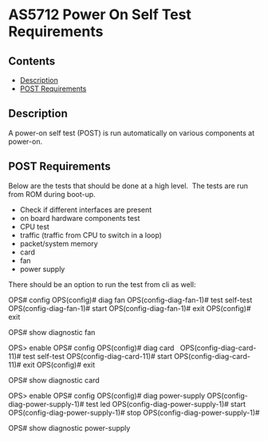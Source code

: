 # AS5712 Power On Self Test Requirements

## Contents
- [Description](#description)
- [POST Requirements](#post-requirements)

## Description
A power-on self test (POST) is run automatically on various components at power-on.

## POST Requirements
Below are the tests that should be done at a high level.  The tests are run from ROM during boot-up.
- Check if different interfaces are present
- on board hardware components test
- CPU test
- traffic (traffic from CPU to switch in a loop)
- packet/system memory
- card 
- fan
- power supply

There should be an option to run the test from cli as well:

OPS# config
OPS(config)# diag fan <fan number>
OPS(config-diag-fan-1)# test self-test
OPS(config-diag-fan-1)# start
OPS(config-diag-fan-1)# exit
OPS(config)# exit

OPS# show diagnostic fan

OPS> enable
OPS# config
OPS(config)# diag card <card number> 
OPS(config-diag-card-11)# test self-test
OPS(config-diag-card-11)# start
OPS(config-diag-card-11)# exit
OPS(config)# exit

OPS# show diagnostic card

OPS> enable
OPS# config 
OPS(config)# diag power-supply <number>
OPS(config-diag-power-supply-1)# test led
OPS(config-diag-power-supply-1)# start
OPS(config-diag-power-supply-1)# stop
OPS(config-diag-power-supply-1)#

OPS# show diagnostic power-supply

